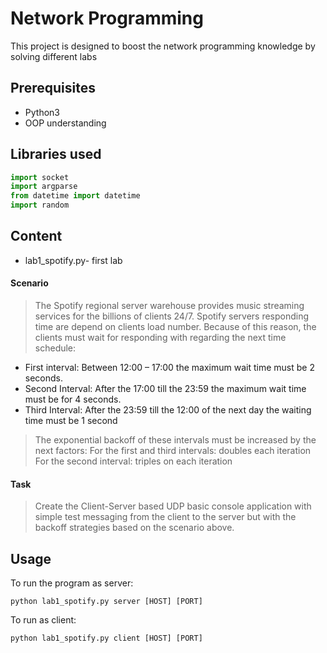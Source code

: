# Network Programming

This project is designed to boost the network programming knowledge by solving different labs

## Prerequisites

- Python3
- OOP understanding


## Libraries used

```python
import socket
import argparse
from datetime import datetime
import random
```
## Content
- lab1_spotify.py- first lab

 #### Scenario
 > The Spotify regional server warehouse provides music streaming services for the billions of clients 24/7. Spotify servers responding time are depend on clients load number. Because of this reason, the clients must wait for responding with regarding the next time schedule: 
- First interval: Between 12:00 – 17:00 the maximum wait time must be 2 seconds.
- Second Interval: After the 17:00 till the 23:59 the maximum wait time must be for 4 seconds. 
- Third Interval: After the 23:59 till the 12:00 of the next day the waiting time must be 1 second 

> The exponential backoff of these intervals must be increased by the next factors: For the first and third intervals: doubles each iteration For the second interval: triples on each iteration 
   #### Task
 > Create the Client-Server based UDP basic console application with simple test messaging from the client to the server but with the backoff strategies based on the scenario above.

## Usage

To run the program as server:

```
python lab1_spotify.py server [HOST] [PORT]
```
To run as client:

```
python lab1_spotify.py client [HOST] [PORT]
```


